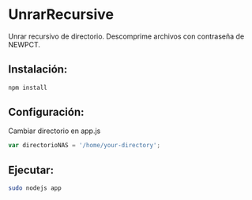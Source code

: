 # UnrarRecursive

Unrar recursivo de directorio.
Descomprime archivos con contraseña de NEWPCT.

## Instalación:
```bash
npm install
```

## Configuración:
Cambiar directorio en app.js
```javascript
var directorioNAS = '/home/your-directory';
```


## Ejecutar:
```bash
sudo nodejs app
```
